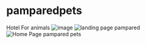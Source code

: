 # pamparedpets
Hotel For animals
![image](https://user-images.githubusercontent.com/109481436/179420795-f3e58705-4a2a-4eaa-a972-cd86b83a708f.png)
![landing page pampared](https://user-images.githubusercontent.com/109481436/179420828-3487c323-5c98-4c22-8f10-e6afbad4c37b.png)
![Home Page pampared pets](https://user-images.githubusercontent.com/109481436/179420834-55aa33af-af0c-44d4-8d39-d3b82a466a49.png)
